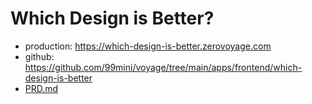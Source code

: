 # Which Design is Better?

- production: https://which-design-is-better.zerovoyage.com
- github: https://github.com/99mini/voyage/tree/main/apps/frontend/which-design-is-better
- [PRD.md](https://github.com/99mini/voyage/tree/main/apps/frontend/which-design-is-better/docs/PRD.md)
